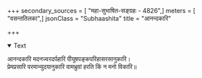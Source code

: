 +++
secondary_sources = [ "महा-सुभाषित-सङ्ग्रहः - 4826",]
meters = [ "वसन्ततिलका",]
jsonClass = "Subhaashita"
title = "आनन्दकारि"

+++

<details open><summary>Text</summary>

आनन्दकारि मदनज्वरदर्पहारि पीयूषपङ्कपरिहासरसानुकारि।  
प्रेमप्रसारि परमाभ्युदयानुकारि वामभ्रुवां हरति किं न मनो विकारि॥
</details>
